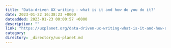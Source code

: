 ```yaml
---
title: "Data-driven UX writing - what is it and how do you do it?"
date: 2023-01-22 16:38:23 +0000
dateadded: 2023-01-23 00:00:57 +0000
description: ""
link: "https://uxplanet.org/data-driven-ux-writing-what-is-it-and-how-do-you-do-it-367fe90f8151?source=rss----819cc2aaeee0---4"
category:
directory: _directory/ux-planet.md
---
```


